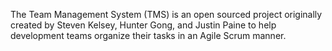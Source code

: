 The Team Management System (TMS) is an open sourced project originally created by Steven Kelsey, Hunter Gong, and Justin Paine to help development teams organize their tasks in an Agile Scrum manner.
